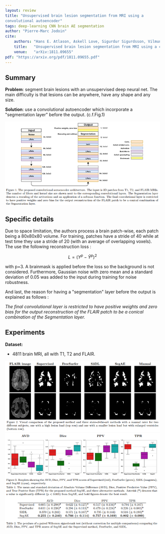 ```yaml
---
layout: review
title: "Unsupervised brain lesion segmentation from MRI using a
convolutional autoencoder"
tags: deep-learning CNN brain AE segmentation
author: "Pierre-Marc Jodoin"
cite:
    authors: "Hans E. Atlason, Askell Love, Sigurdur Sigurdsson, Vilmundur Gudnason, and Lotta M. Ellingsen"
    title:   "Unsupervised brain lesion segmentation from MRI using a convolutional autoencoder"
    venue:   "arXiv:1811.09655"
pdf: "https://arxiv.org/pdf/1811.09655.pdf"
---
```




## Summary

**Problem**: segment brain lesions with an unsupervised deep neural net.  The main difficulty is that lesions can be anywhere, have any shape and  any size. 

**Solution**: use a convolutional autoencoder which incorporate a "segmentation layer" before the output. (c.f.Fig.1)


![](/deep-learning/images/CAE_brainLesionSegmentation/sc01.png)


## Specific details 

Due to space limitation, the authors process a brain patch-wise, each patch being a 80x80x80 volume.  For training, patches have a stride of 40 while at test time they use a stride of 20 (with an average of overlapping voxels).  The use the following reconstruction loss :

$$ L = (Y^p - \hat{Y}^p)^2 $$

with p=3.  A brainmask is applied before the loss so the background is
not considered.  Furthermore, Gaussian noise with zero mean and a standard deviation of 0.05 was added to the input during training for noise
 robustness. 

 And last, the reason for having a "segmentation" layer before the output is explained as follows : 
 
 *The final convolutional layer is restricted
 to have positive weights and zero bias for the output reconstruction of the FLAIR patch to be a conical combination of
 the Segmentation layer.*

## Experiments

**Dataset:** 
- 4811 brain MRI, all with T1, T2 and FLAIR. 


![](/deep-learning/images/CAE_brainLesionSegmentation/sc02.png)
![](/deep-learning/images/CAE_brainLesionSegmentation/sc03.png)
